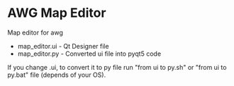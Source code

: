 # AWG Map Editor
 Map editor for awg

 - map_editor.ui - Qt Designer file
 - map_editor.py - Converted ui file into pyqt5 code
 
 If you change .ui, to convert it to py file run "from ui to py.sh" or "from ui to py.bat" file (depends of your OS).
